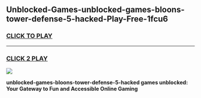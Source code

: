 
## Unblocked-Games-unblocked-games-bloons-tower-defense-5-hacked-Play-Free-1fcu6
<h3>
<a href="https://premium76.site?title=unblocked-games-bloons-tower-defense-5-hacked&ref=17A">CLICK TO PLAY</a></h3>
<hr>

<h3>
<a href="https://premium76.site?title=unblocked-games-bloons-tower-defense-5-hacked&ref=17A">CLICK 2 PLAY</a>
  
</h3>

<a href="https://premium76.site?title=unblocked-games-bloons-tower-defense-5-hacked&ref=17A"><img src="https://clearcache.store/games.png"></a>


**unblocked-games-bloons-tower-defense-5-hacked games unblocked: Your Gateway to Fun and Accessible Online Gaming**
